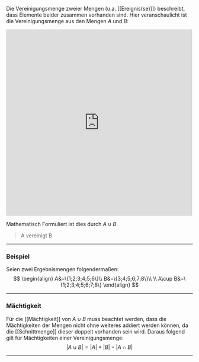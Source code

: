 Die Vereinigungsmenge zweier Mengen (u.a. [[Ereignis(se)]]) beschreibt, dass Elemente beider zusammen vorhanden sind.
Hier veranschaulicht ist die Vereinigungsmenge aus den Mengen $A$ und $B$:
<iframe src="https://www.desmos.com/calculator/py1zywrpm6?embed" width="500" height="500" style="border: 1px solid #ccc" frameborder=0></iframe>

Mathematisch Formuliert ist dies durch $A\cup B$.
>A vereinigt B

---
### Beispiel
Seien zwei Ergebnismengen folgendermaßen:
$$
\begin{align}
	A&=\{1;2;3;4;5;6\}\\
	B&=\{3;4;5;6;7;8\}\\
	\\
	A\cup B&=\{1;2;3;4;5;6;7;8\}
\end{align}
$$

---
### Mächtigkeit
Für die [[Mächtigkeit]] von $A\cup B$ muss beachtet werden, dass die Mächtigkeiten der Mengen nicht ohne weiteres addiert werden können, da die [[Schnittmenge]] dieser doppelt vorhanden sein wird.
Daraus folgend gilt für Mächtigkeiten einer Vereinigungsmenge:
$$
\left|A\cup B\right|=\left|A\right|+\left|B\right|-\left|A\cap B\right|
$$

---